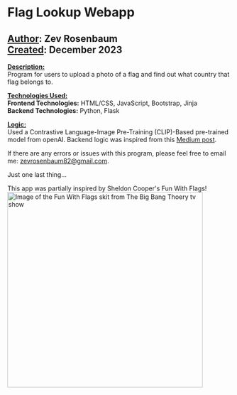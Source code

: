 # Flag Lookup Webapp
## <u>Author</u>: Zev Rosenbaum<br><u>Created</u>: December 2023

<u>**Description:**</u><br>
Program for users to upload a photo of a flag and find out what country that flag belongs to.

<u>**Technologies Used:**</u><br>
**Frontend Technologies:** HTML/CSS, JavaScript, Bootstrap, Jinja<br>
**Backend Technologies:** Python, Flask

<u>**Logic:**</u><br>
Used a Contrastive Language-Image Pre-Training (CLIP)-Based pre-trained model from openAI. Backend logic was inspired from this [Medium post](https://medium.com/scrapehero/exploring-image-similarity-approaches-in-python-b8ca0a3ed5a3).

If there are any errors or issues with this program, please feel free to email me:
zevrosenbaum82@gmail.com.

Just one last thing...

This app was partially inspired by Sheldon Cooper's Fun With Flags!
<br>
<img src="https://media.glamour.com/photos/56957f54085ae0a85036f142/master/w_1600%2Cc_limit/entertainment-2014-11-mayim-jim-fun-with-flags-main.jpg" alt="Image of the Fun With Flags skit from The Big Bang Thoery tv show" width="440">
